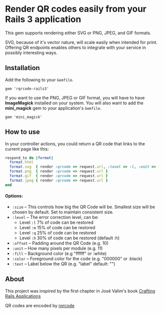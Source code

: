 # Render QR codes easily from your Rails 3 application

This gem supports rendering either SVG or PNG, JPEG, and GIF formats.

SVG, because of it's vector nature, will scale easily when intended for print. Offering QR endpoints enables others to integrate with your service in possibly interesting ways.

## Installation

Add the following to your `Gemfile`.

    gem 'rqrcode-rails3'

If you want to use the PNG, JPEG or GIF format, you will have to have **ImageMagick** installed on your system.
You will also want to add the **mini_magick** gem to your application's `Gemfile`.

    gem 'mini_magick'

## How to use

In your controller actions, you could return a QR code that links to the current page like this:

```ruby
respond_to do |format|
  format.html
  format.svg  { render :qrcode => request.url, :level => :l, :unit => 10, :text => "some text" }
  format.png  { render :qrcode => request.url }
  format.gif  { render :qrcode => request.url }
  format.jpeg { render :qrcode => request.url }
end
```
  
#### Options:

* `:size`   – This controls how big the QR Code will be. Smallest size will be chosen by default. Set to maintain consistent size.
* `:level`  – The error correction level, can be:
  * Level `:l` 7%  of code can be restored
  * Level `:m` 15% of code can be restored
  * Level `:q` 25% of code can be restored
  * Level `:h` 30% of code can be restored (default :h) 
* `:offset` – Padding around the QR Code (e.g. 10)
* `:unit`   – How many pixels per module (e.g. 11)
* `:fill`   – Background color (e.g "ffffff" or :white)
* `:color`  – Foreground color for the code (e.g. "000000" or :black)
* `:text`   – Label below the QR (e.g. "label" default: "")

## About

This project was inspired by the first chapter in José Valim's book [Crafting Rails Applications](http://pragprog.com/titles/jvrails/crafting-rails-applications)

QR codes are encoded by [rqrcode](https://github.com/whomwah/rqrcode)